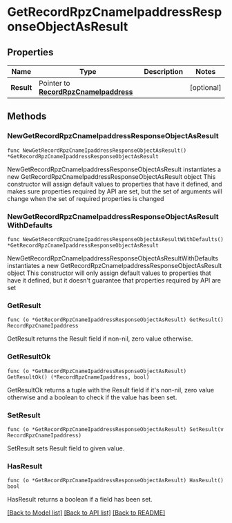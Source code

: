 # GetRecordRpzCnameIpaddressResponseObjectAsResult

## Properties

Name | Type | Description | Notes
------------ | ------------- | ------------- | -------------
**Result** | Pointer to [**RecordRpzCnameIpaddress**](RecordRpzCnameIpaddress.md) |  | [optional] 

## Methods

### NewGetRecordRpzCnameIpaddressResponseObjectAsResult

`func NewGetRecordRpzCnameIpaddressResponseObjectAsResult() *GetRecordRpzCnameIpaddressResponseObjectAsResult`

NewGetRecordRpzCnameIpaddressResponseObjectAsResult instantiates a new GetRecordRpzCnameIpaddressResponseObjectAsResult object
This constructor will assign default values to properties that have it defined,
and makes sure properties required by API are set, but the set of arguments
will change when the set of required properties is changed

### NewGetRecordRpzCnameIpaddressResponseObjectAsResultWithDefaults

`func NewGetRecordRpzCnameIpaddressResponseObjectAsResultWithDefaults() *GetRecordRpzCnameIpaddressResponseObjectAsResult`

NewGetRecordRpzCnameIpaddressResponseObjectAsResultWithDefaults instantiates a new GetRecordRpzCnameIpaddressResponseObjectAsResult object
This constructor will only assign default values to properties that have it defined,
but it doesn't guarantee that properties required by API are set

### GetResult

`func (o *GetRecordRpzCnameIpaddressResponseObjectAsResult) GetResult() RecordRpzCnameIpaddress`

GetResult returns the Result field if non-nil, zero value otherwise.

### GetResultOk

`func (o *GetRecordRpzCnameIpaddressResponseObjectAsResult) GetResultOk() (*RecordRpzCnameIpaddress, bool)`

GetResultOk returns a tuple with the Result field if it's non-nil, zero value otherwise
and a boolean to check if the value has been set.

### SetResult

`func (o *GetRecordRpzCnameIpaddressResponseObjectAsResult) SetResult(v RecordRpzCnameIpaddress)`

SetResult sets Result field to given value.

### HasResult

`func (o *GetRecordRpzCnameIpaddressResponseObjectAsResult) HasResult() bool`

HasResult returns a boolean if a field has been set.


[[Back to Model list]](../README.md#documentation-for-models) [[Back to API list]](../README.md#documentation-for-api-endpoints) [[Back to README]](../README.md)


